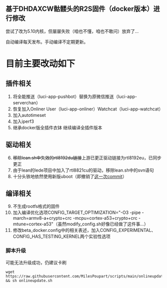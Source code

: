 ## 基于DHDAXCW骷髅头的R2S固件（docker版本）进行修改
尝试了改为5.10内核，但屡屡失败（咱也不懂，咱也不敢问）放弃了...

自动编译每天发布。手动编译不定期更新。
# 目前主要改动如下
## 插件相关
1. 将全能推送（luci-app-pushbot）替换为原微信推送（luci-app-serverchan）
2. 恢复加入Onliner User（luci-app-onliner）Watchcat（luci-app-watchcat）
3. 加入autotimeset
4. 加入iperf3
5. 继承docker版全插件衣钵 继续编译全插件版本

## 驱动相关
6. ~~移除lean.sh中失效的rtl8192du链接~~上游已更正驱动链接为rtl8192eu，已同步更正
7. 由于lean的lede项目中加入了rtl8821cu的驱动，移除lean.sh中的svn语句
8. 十分头铁地依然使用新版uboot（即撤销了[这一次commit](https://github.com/DHDAXCW/NanoPi-R2S-2021/commit/0e1b1ff00a02357d4dad63f2d50570686cc53e6f)）

## 编译相关
9. 不生成rootfs格式的固件
10. 加入编译优化选项CONFIG_TARGET_OPTIMIZATION="-O3 -pipe -march=armv8-a+crypto+crc -mcpu=cortex-a53+crypto+crc -mtune=cortex-a53"（虽然modify_config.sh好像已经做了这件事...）
11. 修改beta_docker.config中的相关表述，加入CONFIG_EXPERIMENTAL、CONFIG_HAS_TESTING_KERNEL两个实验性选项

### 脚本升级
可能无法升级成功，仍建议卡刷
```
wget https://raw.githubusercontent.com/MilesPoupart/scripts/main/onlineupdate.sh && sh onlineupdate.sh
```